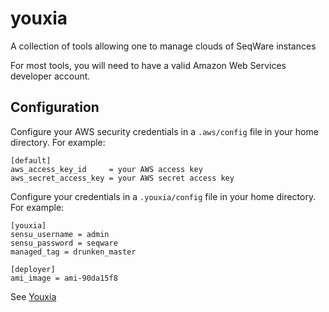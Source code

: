 youxia
======

A collection of tools allowing one to manage clouds of SeqWare instances

For most tools, you will need to have a valid Amazon Web Services developer account.

## Configuration

Configure your AWS security credentials in a <code>.aws/config</code> file in your home directory. For example:

    [default]
    aws_access_key_id     = your AWS access key
    aws_secret_access_key = your AWS secret access key

Configure your credentials in a <code>.youxia/config</code> file in your home directory. For example:

    [youxia]
    sensu_username = admin
    sensu_password = seqware
    managed_tag = drunken_master
    
    [deployer]
    ami_image = ami-90da15f8
    

See [Youxia](https://en.wikipedia.org/wiki/Youxia)
